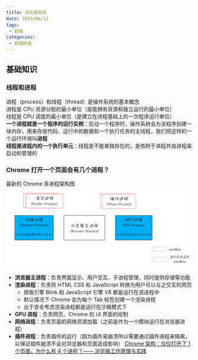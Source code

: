 ```yaml
---
title: 浏览器相关
date: 2023/06/12
tags:
 - 前端
categories:
 - 前端物语
---
```


## 基础知识
### 线程和进程
进程（process）和线程（thread）是操作系统的基本概念\
进程是 CPU 资源分配的最小单位（是能拥有资源和独立运行的最小单位）\
线程是 CPU 调度的最小单位（是建立在进程基础上的一次程序运行单位）\
**一个进程就是一个程序的运行实例**：启动一个程序时，操作系统会为该程序创建一块内存，用来存放代码、运行中的数据和一个执行任务的主线程，我们把这样的一个运行环境叫**进程**\
**线程是进程内的一个执行单元**：线程是不能单独存在的，是依附于进程并由进程来启动和管理的
<CustomBlock title="进程和线程的关系特点" content="<ul><li>进程是拥有资源的基本单位；线程是调度和分配的基本单位（是进程内的一个执行单元，也是进程内的可调度实体）</li><li>进程之间相互隔离，互不干扰</li><li>一个进程中可以并发执行多个线程</li><li>一个线程只能隶属于一个进程，而一个进程是可以拥有多个线程的（但至少有一个主线程）</li><li>同一进程的所有线程共享该进程的所有数据</li><li>进程中的任意一线程执行出错，都会导致整个进程的崩溃</li><li>当一个进程关闭之后，操作系统会回收进程所占用的内存</li></ul>"></CustomBlock>

### Chrome 打开一个页面会有几个进程？
最新的 Chrome 多进程架构图
![](./img/browser-1.png)
* **浏览器主进程**：负责界面显示、用户交互、子进程管理，同时提供存储等功能
* **渲染进程**：负责将 HTML CSS 和 JavaScript 转换为用户可以与之交互的网页
  * 排版引擎 Blink 和 JavaScript 引擎 V8 都是运行在该进程中
  * 默认情况下 Chrome 会为每个 Tab 标签创建一个渲染进程
  * 出于安全考虑渲染进程都是运行在沙箱模式下
* **GPU 进程**：负责网页、Chrome 的 UI 界面的绘制
* **网络进程**：负责页面的网络资源加载（之前是作为一个模块运行在浏览器进程）
* **插件进程**：负责插件的运行（因为插件易崩溃所以需要通过插件进程来隔离，以保证插件崩溃不会对浏览器和页面造成影响）
[Chrome 架构：仅仅打开了 1 个页面，为什么有 4 个进程？—— 浏览器工作原理与实践](https://time.geekbang.org/column/article/113513)

